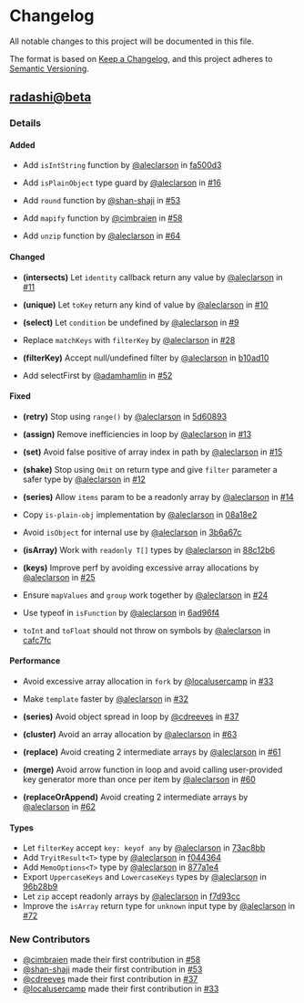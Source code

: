 # Changelog

All notable changes to this project will be documented in this file.

The format is based on [Keep a Changelog](https://keepachangelog.com/en/1.0.0/),
and this project adheres to [Semantic Versioning](https://semver.org/spec/v2.0.0.html).

## [radashi@beta]
### Details
#### <!-- 03 -->Added
- Add `isIntString` function by [@aleclarson](https://github.com/aleclarson) in [fa500d3](https://github.com/radashi-org/radashi/commit/fa500d329d7e06062e7a42cbf4ff9ad9dcb89191)
- Add `isPlainObject` type guard by [@aleclarson](https://github.com/aleclarson) in [#16](https://github.com/radashi-org/radashi/pull/16)

- Add `round` function by [@shan-shaji](https://github.com/shan-shaji) in [#53](https://github.com/radashi-org/radashi/pull/53)

- Add `mapify` function by [@cimbraien](https://github.com/cimbraien) in [#58](https://github.com/radashi-org/radashi/pull/58)

- Add `unzip` function by [@aleclarson](https://github.com/aleclarson) in [#64](https://github.com/radashi-org/radashi/pull/64)


#### <!-- 05 -->Changed
- **(intersects)** Let `identity` callback return any value by [@aleclarson](https://github.com/aleclarson) in [#11](https://github.com/radashi-org/radashi/pull/11)

- **(unique)** Let `toKey` return any kind of value by [@aleclarson](https://github.com/aleclarson) in [#10](https://github.com/radashi-org/radashi/pull/10)

- **(select)** Let `condition` be undefined by [@aleclarson](https://github.com/aleclarson) in [#9](https://github.com/radashi-org/radashi/pull/9)

- Replace `matchKeys` with `filterKey` by [@aleclarson](https://github.com/aleclarson) in [#28](https://github.com/radashi-org/radashi/pull/28)

- **(filterKey)** Accept null/undefined filter by [@aleclarson](https://github.com/aleclarson) in [b10ad10](https://github.com/radashi-org/radashi/commit/b10ad105bada331494c232b7a28f9d76ff77dded)
- Add selectFirst by [@adamhamlin](https://github.com/adamhamlin) in [#52](https://github.com/radashi-org/radashi/pull/52)


#### <!-- 06 -->Fixed
- **(retry)** Stop using `range()` by [@aleclarson](https://github.com/aleclarson) in [5d60893](https://github.com/radashi-org/radashi/commit/5d60893471240516a49c6ddf48839165b5961a47)
- **(assign)** Remove inefficiencies in loop by [@aleclarson](https://github.com/aleclarson) in [#13](https://github.com/radashi-org/radashi/pull/13)

- **(set)** Avoid false positive of array index in path by [@aleclarson](https://github.com/aleclarson) in [#15](https://github.com/radashi-org/radashi/pull/15)

- **(shake)** Stop using `Omit` on return type and give `filter` parameter a safer type by [@aleclarson](https://github.com/aleclarson) in [#12](https://github.com/radashi-org/radashi/pull/12)

- **(series)** Allow `items` param to be a readonly array by [@aleclarson](https://github.com/aleclarson) in [#14](https://github.com/radashi-org/radashi/pull/14)

- Copy `is-plain-obj` implementation by [@aleclarson](https://github.com/aleclarson) in [08a18e2](https://github.com/radashi-org/radashi/commit/08a18e218d83bf094354d4af1b5c9dcf92c18d1f)
- Avoid `isObject` for internal use by [@aleclarson](https://github.com/aleclarson) in [3b6a67c](https://github.com/radashi-org/radashi/commit/3b6a67ca7298cdcfde329a4ef28440205602b0e3)
- **(isArray)** Work with `readonly T[]` types by [@aleclarson](https://github.com/aleclarson) in [88c12b6](https://github.com/radashi-org/radashi/commit/88c12b6e3941b1fa6072b9ec9bf214c508e7bb70)
- **(keys)** Improve perf by avoiding excessive array allocations by [@aleclarson](https://github.com/aleclarson) in [#25](https://github.com/radashi-org/radashi/pull/25)

- Ensure `mapValues` and `group` work together by [@aleclarson](https://github.com/aleclarson) in [#24](https://github.com/radashi-org/radashi/pull/24)

- Use typeof in `isFunction` by [@aleclarson](https://github.com/aleclarson) in [6ad96f4](https://github.com/radashi-org/radashi/commit/6ad96f44f17949ee33acda9a073307b19dca7796)
- `toInt` and `toFloat` should not throw on symbols by [@aleclarson](https://github.com/aleclarson) in [cafc7fc](https://github.com/radashi-org/radashi/commit/cafc7fc4833447d6e5ed6bdc88957201aae6372a)

#### <!-- 07 -->Performance
- Avoid excessive array allocation in `fork` by [@localusercamp](https://github.com/localusercamp) in [#33](https://github.com/radashi-org/radashi/pull/33)

- Make `template` faster by [@aleclarson](https://github.com/aleclarson) in [#32](https://github.com/radashi-org/radashi/pull/32)

- **(series)** Avoid object spread in loop by [@cdreeves](https://github.com/cdreeves) in [#37](https://github.com/radashi-org/radashi/pull/37)

- **(cluster)** Avoid an array allocation by [@aleclarson](https://github.com/aleclarson) in [#63](https://github.com/radashi-org/radashi/pull/63)

- **(replace)** Avoid creating 2 intermediate arrays by [@aleclarson](https://github.com/aleclarson) in [#61](https://github.com/radashi-org/radashi/pull/61)

- **(merge)** Avoid arrow function in loop and avoid calling user-provided key generator more than once per item by [@aleclarson](https://github.com/aleclarson) in [#60](https://github.com/radashi-org/radashi/pull/60)

- **(replaceOrAppend)** Avoid creating 2 intermediate arrays by [@aleclarson](https://github.com/aleclarson) in [#62](https://github.com/radashi-org/radashi/pull/62)


#### <!-- 08 -->Types
- Let `filterKey` accept `key: keyof any` by [@aleclarson](https://github.com/aleclarson) in [73ac8bb](https://github.com/radashi-org/radashi/commit/73ac8bba9e2a2a39eb3c117cc940cc2b18199834)
- Add `TryitResult<T>` type by [@aleclarson](https://github.com/aleclarson) in [f044364](https://github.com/radashi-org/radashi/commit/f0443644bace43ad3092751e0ba4193ead336ef6)
- Add `MemoOptions<T>` type by [@aleclarson](https://github.com/aleclarson) in [877a1e4](https://github.com/radashi-org/radashi/commit/877a1e4e4d6fba76eea04731e69f7490d3f3191a)
- Export `UppercaseKeys` and `LowercaseKeys` types by [@aleclarson](https://github.com/aleclarson) in [96b28b9](https://github.com/radashi-org/radashi/commit/96b28b9b037bd03277511d0174e4896729bcee93)
- Let `zip` accept readonly arrays by [@aleclarson](https://github.com/aleclarson) in [f7d93cc](https://github.com/radashi-org/radashi/commit/f7d93cc9c9909e081a2584175154eb4a141d88a3)
- Improve the `isArray` return type for `unknown` input type by [@aleclarson](https://github.com/aleclarson) in [#72](https://github.com/radashi-org/radashi/pull/72)


### New Contributors
* [@cimbraien](https://github.com/cimbraien) made their first contribution in [#58](https://github.com/radashi-org/radashi/pull/58)
* [@shan-shaji](https://github.com/shan-shaji) made their first contribution in [#53](https://github.com/radashi-org/radashi/pull/53)
* [@cdreeves](https://github.com/cdreeves) made their first contribution in [#37](https://github.com/radashi-org/radashi/pull/37)
* [@localusercamp](https://github.com/localusercamp) made their first contribution in [#33](https://github.com/radashi-org/radashi/pull/33)

[radashi@beta]: https://github.com/radashi-org/radashi/compare/v12.1.0..HEAD

<!-- generated by git-cliff -->
